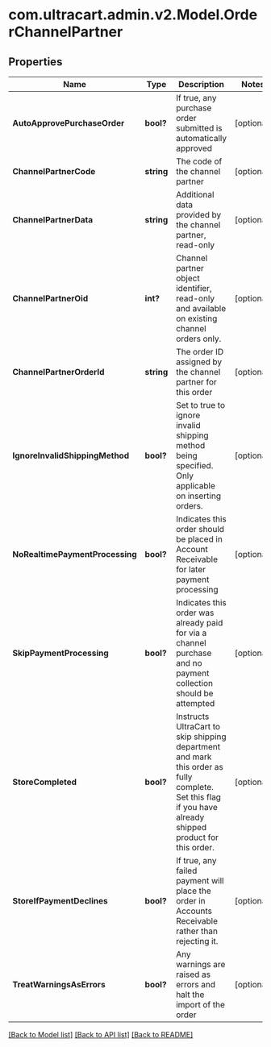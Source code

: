 # com.ultracart.admin.v2.Model.OrderChannelPartner
## Properties

Name | Type | Description | Notes
------------ | ------------- | ------------- | -------------
**AutoApprovePurchaseOrder** | **bool?** | If true, any purchase order submitted is automatically approved | [optional] 
**ChannelPartnerCode** | **string** | The code of the channel partner | [optional] 
**ChannelPartnerData** | **string** | Additional data provided by the channel partner, read-only | [optional] 
**ChannelPartnerOid** | **int?** | Channel partner object identifier, read-only and available on existing channel orders only. | [optional] 
**ChannelPartnerOrderId** | **string** | The order ID assigned by the channel partner for this order | [optional] 
**IgnoreInvalidShippingMethod** | **bool?** | Set to true to ignore invalid shipping method being specified.  Only applicable on inserting orders. | [optional] 
**NoRealtimePaymentProcessing** | **bool?** | Indicates this order should be placed in Account Receivable for later payment processing | [optional] 
**SkipPaymentProcessing** | **bool?** | Indicates this order was already paid for via a channel purchase and no payment collection should be attempted | [optional] 
**StoreCompleted** | **bool?** | Instructs UltraCart to skip shipping department and mark this order as fully complete.  Set this flag if you have already shipped product for this order. | [optional] 
**StoreIfPaymentDeclines** | **bool?** | If true, any failed payment will place the order in Accounts Receivable rather than rejecting it. | [optional] 
**TreatWarningsAsErrors** | **bool?** | Any warnings are raised as errors and halt the import of the order | [optional] 


[[Back to Model list]](../README.md#documentation-for-models) [[Back to API list]](../README.md#documentation-for-api-endpoints) [[Back to README]](../README.md)

